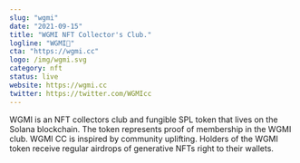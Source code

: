 ```yaml
---
slug: "wgmi"
date: "2021-09-15"
title: "WGMI NFT Collector's Club."
logline: "WGMI🤝"
cta: "https://wgmi.cc"
logo: /img/wgmi.svg
category: nft
status: live
website: https://wgmi.cc
twitter: https://twitter.com/WGMIcc
---
```


WGMI is an NFT collectors club and fungible SPL token that lives on the Solana blockchain. The token represents proof of membership in the WGMI club. 
WGMI CC is inspired by community uplifting. Holders of the WGMI token receive regular airdrops of generative NFTs right to their wallets.

